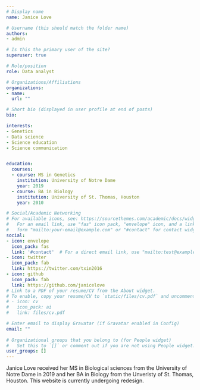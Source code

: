 ```yaml
---
# Display name
name: Janice Love

# Username (this should match the folder name)
authors:
- admin

# Is this the primary user of the site?
superuser: true

# Role/position
role: Data analyst

# Organizations/Affiliations
organizations:
- name: 
  url: ""

# Short bio (displayed in user profile at end of posts)
bio: 

interests:
- Genetics
- Data science
- Science education
- Science communication


education:
  courses:
  - course: MS in Genetics
    institution: University of Notre Dame
    year: 2019
  - course: BA in Biology
    institution: University of St. Thomas, Houston
    year: 2010

# Social/Academic Networking
# For available icons, see: https://sourcethemes.com/academic/docs/widgets/#icons
#   For an email link, use "fas" icon pack, "envelope" icon, and a link in the
#   form "mailto:your-email@example.com" or "#contact" for contact widget.
social:
- icon: envelope
  icon_pack: fas
  link: '#contact'  # For a direct email link, use "mailto:test@example.org".
- icon: twitter
  icon_pack: fab
  link: https://twitter.com/txin2016
- icon: github
  icon_pack: fab
  link: https://github.com/janicelove
# Link to a PDF of your resume/CV from the About widget.
# To enable, copy your resume/CV to `static/files/cv.pdf` and uncomment the lines below.  
# - icon: cv
#   icon_pack: ai
#   link: files/cv.pdf

# Enter email to display Gravatar (if Gravatar enabled in Config)
email: ""
  
# Organizational groups that you belong to (for People widget)
#   Set this to `[]` or comment out if you are not using People widget.  
user_groups: []
---
```


Janice Love received her MS in Biological sciences from the University of Notre Dame in 2019 and her BA in Biology from the Unveristy of St. Thomas, Houston. This website is currently undergoing redesign. 

